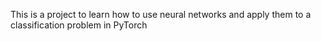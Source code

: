 This is a project to learn how to use neural networks and apply them to a classification problem in PyTorch
